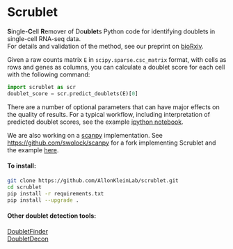 # Scrublet
**S**ingle-**C**ell **R**emover of Do**ublet**s 
Python code for identifying doublets in single-cell RNA-seq data.  
For details and validation of the method, see our preprint on [bioRxiv](https://www.biorxiv.org/content/early/2018/07/09/357368).


Given a raw counts matrix `E` in `scipy.sparse.csc_matrix` format, with cells as rows and genes as columns, you can calculate a doublet score for each cell with the following command: 
```python
import scrublet as scr
doublet_score = scr.predict_doublets(E)[0]
```

There are a number of optional parameters that can have major effects on the quality of results. For a typical workflow, including interpretation of predicted doublet scores, see the example [ipython notebook](./examples/180306_basic_example.ipynb).

We are also working on a [scanpy](https://github.com/theislab/scanpy) implementation. See https://github.com/swolock/scanpy for a  fork implementing Scrublet and the example [here](./examples/180601_scanpy_example.ipynb).

#### To install:
```bash
git clone https://github.com/AllonKleinLab/scrublet.git
cd scrublet
pip install -r requirements.txt
pip install --upgrade .
```
#### Other doublet detection tools:
[DoubletFinder](https://github.com/chris-mcginnis-ucsf/DoubletFinder)  
[DoubletDecon](https://github.com/EDePasquale/DoubletDecon)
